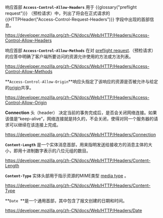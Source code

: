 响应首部 **`Access-Control-Allow-Headers`** 用于 {{glossary("preflight request")}} （预检请求）中，列出了将会在正式请求的 {{HTTPHeader("Access-Control-Request-Headers")}} 字段中出现的首部信息。

https://developer.mozilla.org/zh-CN/docs/Web/HTTP/Headers/Access-Control-Allow-Headers



响应首部 **`Access-Control-Allow-Methods`** 在对 [preflight request](https://developer.mozilla.org/zh-CN/docs/Glossary/Preflight_request).（预检请求）的应答中明确了客户端所要访问的资源允许使用的方法或方法列表。

https://developer.mozilla.org/zh-CN/docs/Web/HTTP/Headers/Access-Control-Allow-Methods



**`Access-Control-Allow-Origin`**响应头指定了该响应的资源是否被允许与给定的[origin](https://developer.mozilla.org/zh-CN/docs/Glossary/源)共享。

https://developer.mozilla.org/zh-CN/docs/Web/HTTP/Headers/Access-Control-Allow-Origin



**Connection** 头（header） 决定当前的事务完成后，是否会关闭网络连接。如果该值是“keep-alive”，网络连接就是持久的，不会关闭，使得对同一个服务器的请求可以继续在该连接上完成。

https://developer.mozilla.org/zh-CN/docs/Web/HTTP/Headers/Connection





**`Content-Length`** 是一个实体消息首部，用来指明发送给接收方的消息主体的大小，即用十进制数字表示的八位元组的数目。

https://developer.mozilla.org/zh-CN/docs/Web/HTTP/Headers/Content-Length



**`Content-Type`** 实体头部用于指示资源的MIME类型 [media type](https://developer.mozilla.org/zh-CN/docs/Glossary/MIME_type) 。

https://developer.mozilla.org/zh-CN/docs/Web/HTTP/Headers/Content-Type



**`Date `**是一个通用首部，其中包含了报文创建的日期和时间。

https://developer.mozilla.org/zh-CN/docs/Web/HTTP/Headers/Date